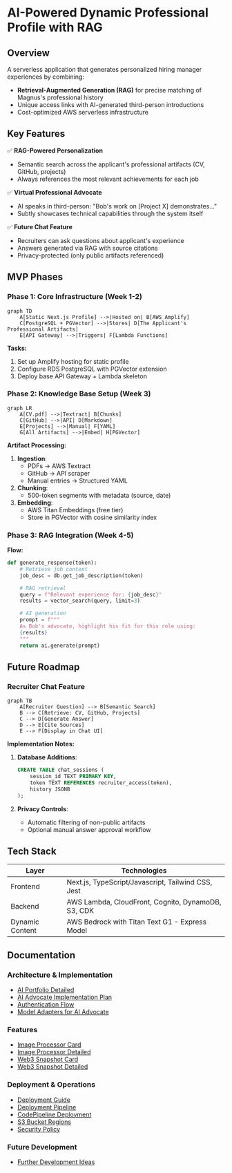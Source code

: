 # AI-Powered Dynamic Professional Profile with RAG

## Overview

A serverless application that generates personalized hiring manager experiences by combining:

- **Retrieval-Augmented Generation (RAG)** for precise matching of Magnus's professional history
- Unique access links with AI-generated third-person introductions
- Cost-optimized AWS serverless infrastructure

## Key Features

✅ **RAG-Powered Personalization**

- Semantic search across the applicant's professional artifacts (CV, GitHub, projects)
- Always references the most relevant achievements for each job

✅ **Virtual Professional Advocate**

- AI speaks in third-person: "Bob's work on [Project X] demonstrates..."
- Subtly showcases technical capabilities through the system itself

✅ **Future Chat Feature**

- Recruiters can ask questions about applicant's experience
- Answers generated via RAG with source citations
- Privacy-protected (only public artifacts referenced)

## MVP Phases

### Phase 1: Core Infrastructure (Week 1-2)

```mermaid
graph TD
    A[Static Next.js Profile] -->|Hosted on| B[AWS Amplify]
    C[PostgreSQL + PGVector] -->|Stores| D[The Applicant's Professional Artifacts]
    E[API Gateway] -->|Triggers| F[Lambda Functions]
```

**Tasks:**

1. Set up Amplify hosting for static profile
2. Configure RDS PostgreSQL with PGVector extension
3. Deploy base API Gateway + Lambda skeleton

### Phase 2: Knowledge Base Setup (Week 3)

```mermaid
graph LR
    A[CV.pdf] -->|Textract| B[Chunks]
    C[GitHub] -->|API| D[Markdown]
    E[Projects] -->|Manual| F[YAML]
    G[All Artifacts] -->|Embed| H[PGVector]
```

**Artifact Processing:**

1. **Ingestion**:
   - PDFs → AWS Textract
   - GitHub → API scraper
   - Manual entries → Structured YAML
2. **Chunking**:
   - 500-token segments with metadata (source, date)
3. **Embedding**:
   - AWS Titan Embeddings (free tier)
   - Store in PGVector with cosine similarity index

### Phase 3: RAG Integration (Week 4-5)

**Flow:**

```python
def generate_response(token):
    # Retrieve job context
    job_desc = db.get_job_description(token)

    # RAG retrieval
    query = f"Relevant experience for: {job_desc}"
    results = vector_search(query, limit=3)

    # AI generation
    prompt = f"""
    As Bob's advocate, highlight his fit for this role using:
    {results}
    """
    return ai.generate(prompt)
```

## Future Roadmap

### Recruiter Chat Feature

```mermaid
graph TB
    A[Recruiter Question] --> B[Semantic Search]
    B --> C[Retrieve: CV, GitHub, Projects]
    C --> D[Generate Answer]
    D --> E[Cite Sources]
    E --> F[Display in Chat UI]
```

**Implementation Notes:**

1. **Database Additions**:

   ```sql
   CREATE TABLE chat_sessions (
       session_id TEXT PRIMARY KEY,
       token TEXT REFERENCES recruiter_access(token),
       history JSONB
   );
   ```

2. **Privacy Controls**:
   - Automatic filtering of non-public artifacts
   - Optional manual answer approval workflow

## Tech Stack

| Layer           | Technologies                                       |
| --------------- | -------------------------------------------------- |
| Frontend        | Next.js, TypeScript/Javascript, Tailwind CSS, Jest |
| Backend         | AWS Lambda, CloudFront, Cognito, DynamoDB, S3, CDK |
| Dynamic Content | AWS Bedrock with Titan Text G1 - Express Model     |

## Documentation

### Architecture & Implementation

- [AI Portfolio Detailed](docs/ai-portfolio-detailed.md)
- [AI Advocate Implementation Plan](docs/ai-advocate-implementation-plan.md)
- [Authentication Flow](docs/auth-flow.md)
- [Model Adapters for AI Advocate](docs/model-adapters.md)

### Features

- [Image Processor Card](docs/image-processor-card.md)
- [Image Processor Detailed](docs/image-processor-detailed.md)
- [Web3 Snapshot Card](docs/web3snapshot-card.md)
- [Web3 Snapshot Detailed](docs/web3snapshot-detailed.md)

### Deployment & Operations

- [Deployment Guide](docs/deployment.md)
- [Deployment Pipeline](docs/deployment-pipeline.md)
- [CodePipeline Deployment](docs/codepipeline-deployment.md)
- [S3 Bucket Regions](docs/s3-bucket-regions.md)
- [Security Policy](docs/security-policy.md)

### Future Development

- [Further Development Ideas](docs/further-development-ideas.md)
